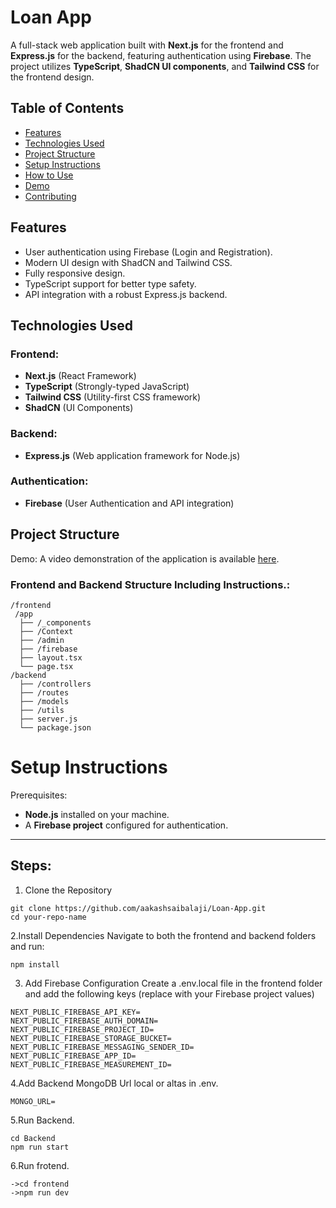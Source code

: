 # Loan App

A full-stack web application built with **Next.js** for the frontend and **Express.js** for the backend, featuring authentication using **Firebase**. The project utilizes **TypeScript**, **ShadCN UI components**, and **Tailwind CSS** for the frontend design.

## Table of Contents

- [Features](#features)
- [Technologies Used](#technologies-used)
- [Project Structure](#project-structure)
- [Setup Instructions](#setup-instructions)
- [How to Use](#how-to-use)
- [Demo](#demo)
- [Contributing](#contributing)

## Features

- User authentication using Firebase (Login and Registration).
- Modern UI design with ShadCN and Tailwind CSS.
- Fully responsive design.
- TypeScript support for better type safety.
- API integration with a robust Express.js backend.

## Technologies Used

### Frontend:
- **Next.js** (React Framework)
- **TypeScript** (Strongly-typed JavaScript)
- **Tailwind CSS** (Utility-first CSS framework)
- **ShadCN** (UI Components)

### Backend:
- **Express.js** (Web application framework for Node.js)

### Authentication:
- **Firebase** (User Authentication and API integration)

## Project Structure

Demo:
A video demonstration of the application is available [here](https://www.dropbox.com/scl/fi/e9w0lv2x71kb19amitlva/Loan-App-Assignment.mkv?rlkey=7idf070qcz2fs36v0omcol7z0&st=7a86mshw&dl=0).

### Frontend and Backend Structure Including Instructions.:
```plaintext
/frontend
 /app
  ├── /_components
  ├── /Context
  ├── /admin
  ├── /firebase
  ├── layout.tsx
  └── page.tsx
/backend
  ├── /controllers
  ├── /routes
  ├── /models
  ├── /utils
  ├── server.js
  └── package.json
```

# Setup Instructions
Prerequisites:
- **Node.js** installed on your machine.
- A **Firebase project** configured for authentication.
---
## Steps:
1. Clone the Repository
```plaintext
git clone https://github.com/aakashsaibalaji/Loan-App.git
cd your-repo-name
```

2.Install Dependencies
Navigate to both the frontend and backend folders and run:
```plaintext
npm install
```

3. Add Firebase Configuration
Create a .env.local file in the frontend folder and add the following keys (replace with your Firebase project values)
```plaintext
NEXT_PUBLIC_FIREBASE_API_KEY=
NEXT_PUBLIC_FIREBASE_AUTH_DOMAIN=
NEXT_PUBLIC_FIREBASE_PROJECT_ID=
NEXT_PUBLIC_FIREBASE_STORAGE_BUCKET=
NEXT_PUBLIC_FIREBASE_MESSAGING_SENDER_ID=
NEXT_PUBLIC_FIREBASE_APP_ID=
NEXT_PUBLIC_FIREBASE_MEASUREMENT_ID=
```

4.Add Backend MongoDB Url local or altas in .env.
```plaintext
MONGO_URL=
```

5.Run Backend.
```plaintext
cd Backend
npm run start
```

6.Run frotend.
```plaintext
->cd frontend
->npm run dev
```




